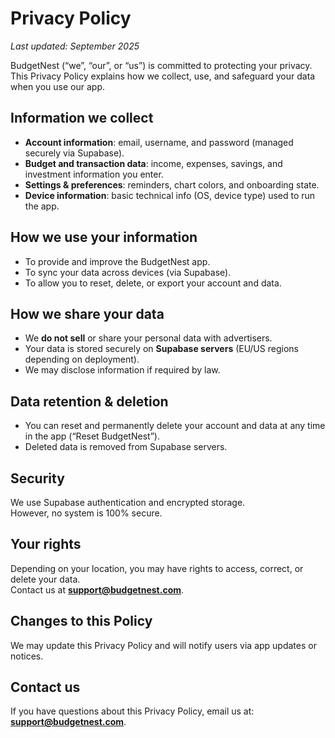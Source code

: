 # Privacy Policy

_Last updated: September 2025_

BudgetNest (“we”, “our”, or “us”) is committed to protecting your privacy.  
This Privacy Policy explains how we collect, use, and safeguard your data when you use our app.

## Information we collect
- **Account information**: email, username, and password (managed securely via Supabase).
- **Budget and transaction data**: income, expenses, savings, and investment information you enter.
- **Settings & preferences**: reminders, chart colors, and onboarding state.
- **Device information**: basic technical info (OS, device type) used to run the app.

## How we use your information
- To provide and improve the BudgetNest app.
- To sync your data across devices (via Supabase).
- To allow you to reset, delete, or export your account and data.

## How we share your data
- We **do not sell** or share your personal data with advertisers.
- Your data is stored securely on **Supabase servers** (EU/US regions depending on deployment).
- We may disclose information if required by law.

## Data retention & deletion
- You can reset and permanently delete your account and data at any time in the app (“Reset BudgetNest”).
- Deleted data is removed from Supabase servers.

## Security
We use Supabase authentication and encrypted storage.  
However, no system is 100% secure.

## Your rights
Depending on your location, you may have rights to access, correct, or delete your data.  
Contact us at **support@budgetnest.com**.

## Changes to this Policy
We may update this Privacy Policy and will notify users via app updates or notices.

## Contact us
If you have questions about this Privacy Policy, email us at: **support@budgetnest.com**.
